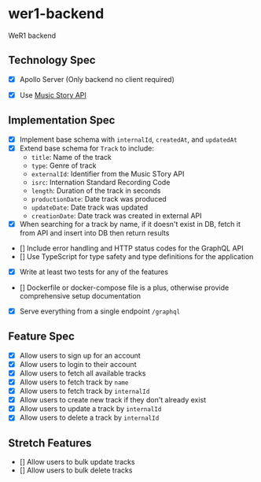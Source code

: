 # wer1-backend
WeR1 backend

## Technology Spec
- [x] Apollo Server (Only backend no client required)
- [x] Use [Music Story API](https://developers.music-story.com/developers)


## Implementation Spec
- [x] Implement base schema with `internalId`, `createdAt`, and `updatedAt`
- [x] Extend base schema for `Track` to include:
    - `title`: Name of the track
    - `type`: Genre of track
    - `externalId`: Identifier from the Music STory API
    - `isrc`: Internation Standard Recording Code
    - `length`: Duration of the track in seconds
    - `productionDate`: Date track was produced
    - `updateDate`: Date track was updated
    - `creationDate`: Date track was created in external API
- [x] When searching for a track by name, if it doesn't exist in DB, fetch it from API and insert into DB then return results
- [] Include error handling and HTTP status codes for the GraphQL API
- [] Use TypeScript for type safety and type definitions for the application
- [x] Write at least two tests for any of the features
- [] Dockerfile or docker-compose file is a plus, otherwise provide comprehensive setup documentation
- [x] Serve everything from a single endpoint `/graphql`

## Feature Spec
- [x] Allow users to  sign up for an account
- [x] Allow users to  login to their account
- [x] Allow users to fetch all available tracks
- [x] Allow users to fetch track by `name`
- [x] Allow users to fetch track by `internalId`
- [x] Allow users to create new track if they don't already exist
- [x] Allow users to update a track by `internalId`
- [x] Allow users to delete a track by `internalId`

## Stretch Features
- [] Allow users to bulk update tracks
- [] Allow users to bulk delete tracks


